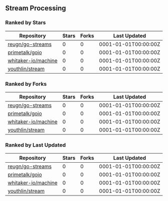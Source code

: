 ## Stream Processing

### Ranked by Stars

| Repository | Stars | Forks | Last Updated |
|------------|-------|-------|--------------|
| [reugn/go-streams](https://github.com/reugn/go-streams) | 0 | 0 | 0001-01-01T00:00:00Z |
| [primetalk/goio](https://github.com/primetalk/goio) | 0 | 0 | 0001-01-01T00:00:00Z |
| [whitaker-io/machine](https://github.com/whitaker-io/machine) | 0 | 0 | 0001-01-01T00:00:00Z |
| [youthlin/stream](https://github.com/youthlin/stream) | 0 | 0 | 0001-01-01T00:00:00Z |

### Ranked by Forks

| Repository | Stars | Forks | Last Updated |
|------------|-------|-------|--------------|
| [reugn/go-streams](https://github.com/reugn/go-streams) | 0 | 0 | 0001-01-01T00:00:00Z |
| [primetalk/goio](https://github.com/primetalk/goio) | 0 | 0 | 0001-01-01T00:00:00Z |
| [whitaker-io/machine](https://github.com/whitaker-io/machine) | 0 | 0 | 0001-01-01T00:00:00Z |
| [youthlin/stream](https://github.com/youthlin/stream) | 0 | 0 | 0001-01-01T00:00:00Z |

### Ranked by Last Updated

| Repository | Stars | Forks | Last Updated |
|------------|-------|-------|--------------|
| [reugn/go-streams](https://github.com/reugn/go-streams) | 0 | 0 | 0001-01-01T00:00:00Z |
| [primetalk/goio](https://github.com/primetalk/goio) | 0 | 0 | 0001-01-01T00:00:00Z |
| [whitaker-io/machine](https://github.com/whitaker-io/machine) | 0 | 0 | 0001-01-01T00:00:00Z |
| [youthlin/stream](https://github.com/youthlin/stream) | 0 | 0 | 0001-01-01T00:00:00Z |

